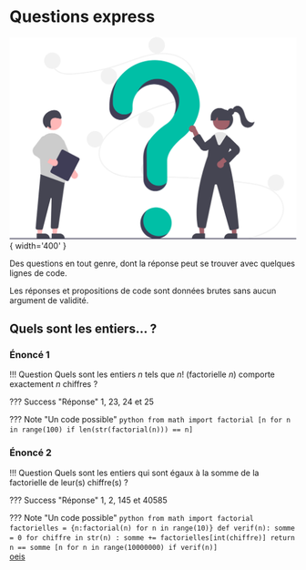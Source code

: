# Questions express


![](../images/undraw_Questions_re_1fy7.svg){ width='400' }

Des questions en tout genre, dont la réponse peut se trouver avec quelques lignes de code.  

Les réponses et propositions de code sont données brutes sans aucun argument de validité.

## Quels sont les entiers... ?

### Énoncé 1  

!!! Question
    Quels sont les entiers $n$ tels que $n!$ (factorielle $n$) comporte exactement $n$ chiffres ?

??? Success "Réponse"
    1, 23, 24 et 25  

??? Note "Un code possible"
    ```python
        from math import factorial
        [n for n in range(100) if len(str(factorial(n))) == n]
    ```  


### Énoncé 2  

!!! Question
    Quels sont les entiers qui sont égaux à la somme de la factorielle de leur(s) chiffre(s) ?

??? Success "Réponse"
    1, 2, 145 et 40585

??? Note "Un code possible"
    ```python
        from math import factorial
        factorielles = {n:factorial(n) for n in range(10)}
        def verif(n):
           somme = 0
           for chiffre in str(n) :
              somme += factorielles[int(chiffre)]
           return n == somme
        [n for n in range(10000000) if verif(n)]
    ```  
    [oeis](https://oeis.org/A014080)
